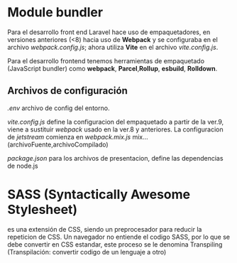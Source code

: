 # Module bundler

Para el desarrollo front end Laravel hace uso de empaquetadores, en versiones anteriores (<8) hacia uso de __Webpack__ y se configuraba en el archivo _webpack.config.js_; ahora utiliza __Vite__ en el archivo _vite.config.js_.

Para el desarrollo frontend tenemos herramientas de empaquetado (JavaScript bundler) como __webpack__, __Parcel__,__Rollup__,  __esbuild__, __Rolldown__.


## Archivos de configuración

_.env_ archivo de config del entorno.

_vite.config.js_ define la configuracion del empaquetado a partir de la ver.9, viene a sustituir _webpack_  usado en la ver.8 y anteriores.
La configuracion de _jetstream_ comienza en _webpack.mix.js_ 
mix...(archivoFuente,archivoCompilado)

_package.json_ para los archivos de presentacion, define las dependencias de node.js





# SASS (Syntactically Awesome Stylesheet)
es una extensión de CSS, siendo un preprocesador para reducir la repeticion de CSS. Un navegador no entiende el codigo SASS, por lo que se debe convertir en CSS estandar, este proceso se le denomina Transpiling (Transpilación: convertir codigo de un lenguaje a otro)